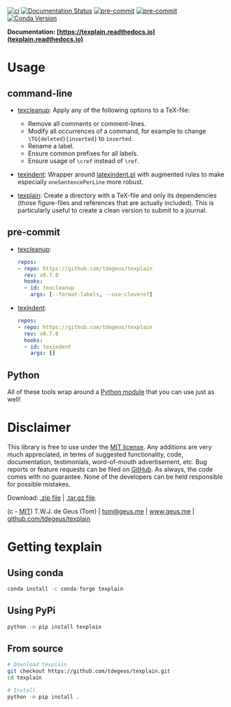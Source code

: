 [![ci](https://github.com/tdegeus/texplain/workflows/CI/badge.svg)](https://github.com/tdegeus/texplain/actions)
[![Documentation Status](https://readthedocs.org/projects/texplain/badge/?version=latest)](https://texplain.readthedocs.io/en/latest/?badge=latest)
[![pre-commit](https://github.com/tdegeus/texplain/workflows/pre-commit/badge.svg)](https://github.com/tdegeus/texplain/actions)
[![pre-commit](https://img.shields.io/badge/pre--commit-enabled-brightgreen?logo=pre-commit&logoColor=white)](https://github.com/pre-commit/pre-commit)
[![Conda Version](https://img.shields.io/conda/vn/conda-forge/texplain.svg)](https://anaconda.org/conda-forge/texplain)

**Documentation: [https://texplain.readthedocs.io](texplain.readthedocs.io)**

# Usage

## command-line

*   [texcleanup](https://texplain.readthedocs.io/en/latest/tools.html#texcleanup):
    Apply any of the following options to a TeX-file:

    -   Remove all comments or comment-lines.
    -   Modify all occurrences of a command, for example to change `\TG{deleted}{inserted}` to `inserted`.
    -   Rename a label.
    -   Ensure common prefixes for all labels.
    -   Ensure usage of `\cref` instead of `\ref`.

*   [texindent](https://texplain.readthedocs.io/en/latest/tools.html#texindent):
    Wrapper around [latexindent.pl](https://github.com/cmhughes/latexindent.pl) with augmented rules to make especially `oneSentencePerLine` more robust.

*   [texplain](https://texplain.readthedocs.io/en/latest/tools.html#texplain):
    Create a directory with a TeX-file and only its dependencies
    (those figure-files and references that are actually included).
    This is particularly useful to create a clean version to submit to a journal.

## pre-commit

*   [texcleanup](https://texplain.readthedocs.io/en/latest/tools.html#texcleanup):

    ```yaml
    repos:
    - repo: https://github.com/tdegeus/texplain
      rev: v0.7.0
      hooks:
      - id: texcleanup
        args: [--format-labels, --use-cleveref]
    ```

*   [texindent](https://texplain.readthedocs.io/en/latest/tools.html#texindent):

    ```yaml
    repos:
    - repo: https://github.com/tdegeus/texplain
      rev: v0.7.0
      hooks:
      - id: texindent
        args: []
    ```

## Python

All of these tools wrap around a
[Python module](https://texplain.readthedocs.io/en/latest/module.html)
that you can use just as well!

# Disclaimer

This library is free to use under the
[MIT license](https://github.com/tdegeus/texplain/blob/master/LICENSE).
Any additions are very much appreciated, in terms of suggested functionality, code, documentation,
testimonials, word-of-mouth advertisement, etc.
Bug reports or feature requests can be filed on [GitHub](https://github.com/tdegeus/texplain).
As always, the code comes with no guarantee.
None of the developers can be held responsible for possible mistakes.

Download:
[.zip file](https://github.com/tdegeus/texplain/zipball/master) |
[.tar.gz file](https://github.com/tdegeus/texplain/tarball/master).

(c - [MIT](https://github.com/tdegeus/texplain/blob/master/LICENSE)) T.W.J. de Geus (Tom) |
tom@geus.me |
www.geus.me |
[github.com/tdegeus/texplain](https://github.com/tdegeus/texplain)

# Getting texplain

## Using conda

```bash
conda install -c conda-forge texplain
```

## Using PyPi

```bash
python -m pip install texplain
```

## From source

```bash
# Download texplain
git checkout https://github.com/tdegeus/texplain.git
cd texplain

# Install
python -m pip install .
```
